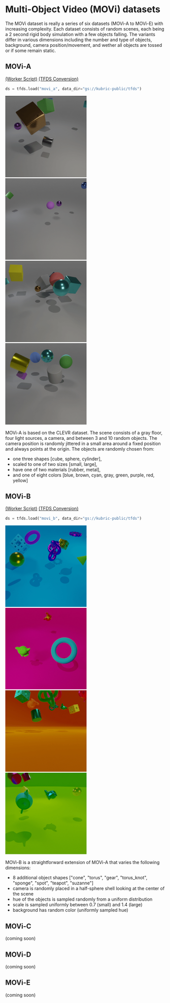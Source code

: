 # Multi-Object Video (MOVi) datasets

The MOVi dataset is really a series of six datasets (MOVi-A to MOVi-E) with increasing complexity.
Each dataset consists of random scenes, each being a 2 second rigid body simulation with a few objects falling.
The variants differ in various dimensions including the number and type of objects, background, camera position/movement, and wether all objects are tossed or if some remain static.

## MOVi-A
[(Worker Script)](../../../examples/movi/movi_ab_worker.py)
[(TFDS Conversion)](../../../examples/movi/movi_a.py)
``` python
ds = tfds.load("movi_a", data_dir="gs://kubric-public/tfds") 
```
![](movi_a_1.gif)
![](movi_a_2.gif)
![](movi_a_3.gif)
![](movi_a_4.gif)

MOVi-A is based on the CLEVR dataset.
The scene consists of a gray floor, four light sources, a camera, and between
3 and 10 random objects.
The camera position is randomly jittered in a small area around a fixed position
and always points at the origin.
The objects are randomly chosen from:
- one three shapes [cube, sphere, cylinder],
- scaled to one of two sizes [small, large],
- have one of two materials [rubber, metal],
- and one of eight colors [blue, brown, cyan, gray, green, purple, red, yellow]


## MOVi-B
[(Worker Script)](../../../examples/movi/movi_ab_worker.py)
[(TFDS Conversion)](../../../examples/movi/movi_b.py)
``` python
ds = tfds.load("movi_b", data_dir="gs://kubric-public/tfds") 
```
![](movi_b_1.gif)
![](movi_b_2.gif)
![](movi_b_3.gif)
![](movi_b_4.gif)


MOVi-B is a straightforward extension of MOVi-A that varies the following dimensions:
- 8 additional object shapes ["cone", "torus", "gear", "torus_knot", "sponge", "spot", "teapot", "suzanne"]
- camera is randomly placed in a half-sphere shell looking at the center of the scene
- hue of the objects is sampled randomly from a uniform distribution
- scale is sampled uniformly between 0.7 (small) and 1.4 (large)
- background has random color (uniformly sampled hue)


## MOVi-C
(coming soon)

## MOVi-D
(coming soon)

## MOVi-E
(coming soon)